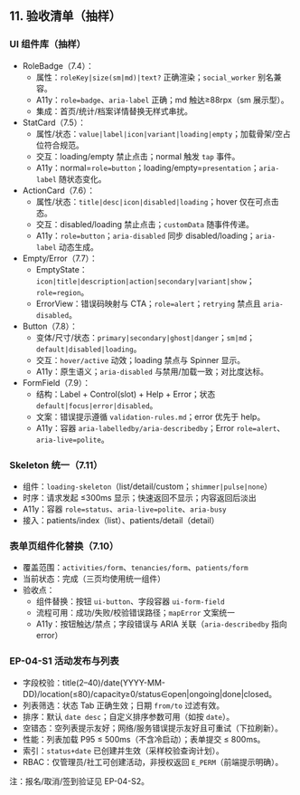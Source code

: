 ## 11. 验收清单（抽样）

### UI 组件库（抽样）
- RoleBadge（7.4）：
  - 属性：`roleKey|size(sm|md)|text?` 正确渲染；`social_worker` 别名兼容。
  - A11y：`role=badge`、`aria-label` 正确；md 触达≥88rpx（sm 展示型）。
  - 集成：首页/统计/档案详情替换无样式串扰。
- StatCard（7.5）：
  - 属性/状态：`value|label|icon|variant|loading|empty`；加载骨架/空占位符合规范。
  - 交互：loading/empty 禁止点击；normal 触发 `tap` 事件。
  - A11y：normal=`role=button`；loading/empty=`presentation`；`aria-label` 随状态变化。
- ActionCard（7.6）：
  - 属性/状态：`title|desc|icon|disabled|loading`；hover 仅在可点击态。
  - 交互：disabled/loading 禁止点击；`customData` 随事件传递。
  - A11y：`role=button`；`aria-disabled` 同步 disabled/loading；`aria-label` 动态生成。
- Empty/Error（7.7）：
  - EmptyState：`icon|title|description|action|secondary|variant|show`；`role=region`。
  - ErrorView：错误码映射与 CTA；`role=alert`；`retrying` 禁点且 `aria-disabled`。
- Button（7.8）：
  - 变体/尺寸/状态：`primary|secondary|ghost|danger`；`sm|md`；`default|disabled|loading`。
  - 交互：`hover/active` 动效；loading 禁点与 Spinner 显示。
  - A11y：原生语义；`aria-disabled` 与禁用/加载一致；对比度达标。
- FormField（7.9）：
  - 结构：Label + Control(slot) + Help + Error；状态 `default|focus|error|disabled`。
  - 文案：错误提示遵循 `validation-rules.md`；error 优先于 help。
  - A11y：容器 `aria-labelledby/aria-describedby`；Error `role=alert`、`aria-live=polite`。

### Skeleton 统一（7.11）
- 组件：`loading-skeleton`（list/detail/custom；`shimmer|pulse|none`）
- 时序：请求发起 ≤300ms 显示；快速返回不显示；内容返回后淡出
- A11y：容器 `role=status`、`aria-live=polite`、`aria-busy`
- 接入：patients/index（list）、patients/detail（detail）

### 表单页组件化替换（7.10）
- 覆盖范围：`activities/form`、`tenancies/form`、`patients/form`
- 当前状态：完成（三页均使用统一组件）
- 验收点：
  - 组件替换：按钮 `ui-button`、字段容器 `ui-form-field`
  - 流程可用：成功/失败/校验错误路径；`mapError` 文案统一
  - A11y：按钮触达/禁点；字段错误与 ARIA 关联（`aria-describedby` 指向 error）

### EP-04-S1 活动发布与列表
- 字段校验：title(2–40)/date(YYYY-MM-DD)/location(≤80)/capacity≥0/status∈open|ongoing|done|closed。
- 列表筛选：状态 Tab 正确生效；日期 `from/to` 过滤有效。
- 排序：默认 `date desc`；自定义排序参数可用（如按 `date`）。
- 空错态：空列表提示友好；网络/服务错误提示友好且可重试（下拉刷新）。
- 性能：列表加载 P95 ≤ 500ms（不含冷启动）；表单提交 ≤ 800ms。
- 索引：`status+date` 已创建并生效（采样校验查询计划）。
 - RBAC：仅管理员/社工可创建活动，非授权返回 `E_PERM`（前端提示明确）。

注：报名/取消/签到验证见 EP-04-S2。
